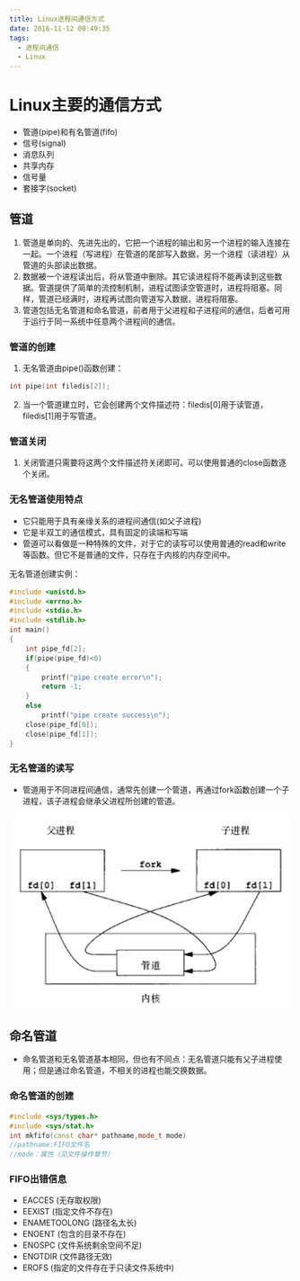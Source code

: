 ```yaml
---
title: Linux进程间通信方式
date: 2016-11-12 00:49:35
tags:
  - 进程间通信
  - Linux
---
```


# Linux主要的通信方式
* 管道(pipe)和有名管道(fifo)
* 信号(signal)
* 消息队列
* 共享内存
* 信号量
* 套接字(socket)

## 管道
1. 管道是单向的、先进先出的，它把一个进程的输出和另一个进程的输入连接在一起。一个进程（写进程）在管道的尾部写入数据，另一个进程（读进程）从管道的头部读出数据。
2. 数据被一个进程读出后，将从管道中删除。其它读进程将不能再读到这些数据。管道提供了简单的流控制机制，进程试图读空管道时，进程将阻塞。同样，管道已经满时，进程再试图向管道写入数据，进程将阻塞。
3. 管道包括无名管道和命名管道，前者用于父进程和子进程间的通信，后者可用于运行于同一系统中任意两个进程间的通信。

### 管道的创建
1. 无名管道由pipe()函数创建：
```c++
int pipe(int filedis[2]);
```
2. 当一个管道建立时，它会创建两个文件描述符：filedis[0]用于读管道，filedis[1]用于写管道。
### 管道关闭
1. 关闭管道只需要将这两个文件描述符关闭即可。可以使用普通的close函数逐个关闭。

### 无名管道使用特点
* 它只能用于具有亲缘关系的进程间通信(如父子进程)
* 它是半双工的通信模式，具有固定的读端和写端
* 管道可以看做是一种特殊的文件，对于它的读写可以使用普通的read和write等函数。但它不是普通的文件，只存在于内核的内存空间中。

无名管道创建实例：
```C++
#include <unistd.h>
#include <errno.h>
#include <stdio.h>
#include <stdlib.h>
int main()
{
	int pipe_fd[2];
	if(pipe(pipe_fd)<0)
	{
		printf("pipe create error\n");
		return -1;
	}
	else
		printf("pipe create success\n");
	close(pipe_fd[0]);
	close(pipe_fd[1]);
}
```

### 无名管道的读写
* 管道用于不同进程间通信，通常先创建一个管道，再通过fork函数创建一个子进程，该子进程会继承父进程所创建的管道。

![无名管道的读写](无名管道的读写.png)

## 命名管道
* 命名管道和无名管道基本相同，但也有不同点：无名管道只能有父子进程使用；但是通过命名管道，不相关的进程也能交换数据。
### 命名管道的创建
```c++
#include <sys/types.h>
#include <sys/stat.h>
int mkfifo(const char* pathname,mode_t mode)
//pathname:FIFO文件名
//mode：属性（见文件操作章节）
```
### FIFO出错信息
* EACCES (无存取权限)
* EEXIST (指定文件不存在)
* ENAMETOOLONG (路径名太长)
* ENOENT (包含的目录不存在)
* ENOSPC (文件系统剩余空间不足)
* ENOTDIR (文件路径无效)
* EROFS (指定的文件存在于只读文件系统中)

